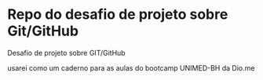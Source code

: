 # Repo do desafio de projeto sobre Git/GitHub
Desafio de projeto sobre GIT/GitHub

usarei como um caderno para as aulas do bootcamp UNIMED-BH da Dio.me
